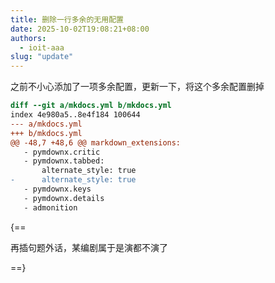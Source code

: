 ```yaml
---
title: 删除一行多余的无用配置
date: 2025-10-02T19:08:21+08:00
authors:
  - ioit-aaa
slug: "update"
---
```


之前不小心添加了一项多余配置，更新一下，将这个多余配置删掉

```diff title='git diff' hl_lines="8-9"
diff --git a/mkdocs.yml b/mkdocs.yml
index 4e980a5..8e4f184 100644
--- a/mkdocs.yml
+++ b/mkdocs.yml
@@ -48,7 +48,6 @@ markdown_extensions:
   - pymdownx.critic
   - pymdownx.tabbed:
       alternate_style: true
-      alternate_style: true
   - pymdownx.keys
   - pymdownx.details
   - admonition
```

{==

再插句题外话，某编剧属于是演都不演了

==}
